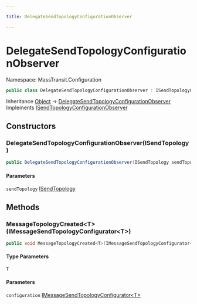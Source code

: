 ```yaml
---

title: DelegateSendTopologyConfigurationObserver

---
```


# DelegateSendTopologyConfigurationObserver

Namespace: MassTransit.Configuration

```csharp
public class DelegateSendTopologyConfigurationObserver : ISendTopologyConfigurationObserver
```

Inheritance [Object](https://learn.microsoft.com/en-us/dotnet/api/system.object) → [DelegateSendTopologyConfigurationObserver](../masstransit-configuration/delegatesendtopologyconfigurationobserver)<br/>
Implements [ISendTopologyConfigurationObserver](../masstransit-configuration/isendtopologyconfigurationobserver)

## Constructors

### **DelegateSendTopologyConfigurationObserver(ISendTopology)**

```csharp
public DelegateSendTopologyConfigurationObserver(ISendTopology sendTopology)
```

#### Parameters

`sendTopology` [ISendTopology](../masstransit/isendtopology)<br/>

## Methods

### **MessageTopologyCreated\<T\>(IMessageSendTopologyConfigurator\<T\>)**

```csharp
public void MessageTopologyCreated<T>(IMessageSendTopologyConfigurator<T> configuration)
```

#### Type Parameters

`T`<br/>

#### Parameters

`configuration` [IMessageSendTopologyConfigurator\<T\>](../masstransit/imessagesendtopologyconfigurator-1)<br/>

